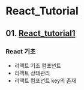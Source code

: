 # React_Tutorial

## 01. [React_tutorial1](./react_tutorial1/README.md)

### React 기초
- 리액트 기초 컴포넌트
- 리액트 상태관리
- 리액트 컴포넌트 key의 존재

